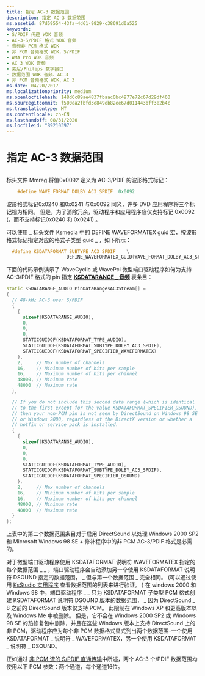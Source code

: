 ```yaml
---
title: 指定 AC-3 数据范围
description: 指定 AC-3 数据范围
ms.assetid: 87d59554-43fa-4d61-9829-c38691d0a525
keywords:
- S/PDIF 传递 WDK 音频
- AC-3-S/PDIF 格式 WDK 音频
- 音频非 PCM 格式 WDK
- 非 PCM 音频格式 WDK，S/PDIF
- WMA Pro WDK 音频
- AC 3 WDK 音频
- 索尼/Philips 数字接口
- 数据范围 WDK 音频、AC-3
- 非 PCM 音频格式 WDK、AC 3
ms.date: 04/20/2017
ms.localizationpriority: medium
ms.openlocfilehash: 148d6c89ae4837fbaac0bc4977e72c67d29df460
ms.sourcegitcommit: f500ea2fbfd3e849eb82ee67d011443bff3e2b4c
ms.translationtype: MT
ms.contentlocale: zh-CN
ms.lasthandoff: 08/31/2020
ms.locfileid: "89210397"
---
```

# <a name="specifying-ac-3-data-ranges"></a>指定 AC-3 数据范围


## <span id="specifying_ac_3_data_ranges"></span><span id="SPECIFYING_AC_3_DATA_RANGES"></span>


标头文件 Mmreg 将值0x0092 定义为 AC-3/PDIF 的波形格式标记：

```cpp
    #define WAVE_FORMAT_DOLBY_AC3_SPDIF  0x0092
```

波形格式标记0x0240 和0x0241 与0x0092 同义，许多 DVD 应用程序将三个标记视为相同。 但是，为了消除冗余，驱动程序和应用程序应仅支持标记 0x0092 (，而不支持标记0x0240 和 0x0241) 。

可以使用 \_ 标头文件 Ksmedia 中的 DEFINE WAVEFORMATEX guid 宏，按波形格式标记指定对应的格式子类型 guid \_ ，如下所示：

```cpp
  #define KSDATAFORMAT_SUBTYPE_AC3_SPDIF    \
                      DEFINE_WAVEFORMATEX_GUID(WAVE_FORMAT_DOLBY_AC3_SPDIF)
```

下面的代码示例演示了 WaveCyclic 或 WavePci 微型端口驱动程序如何为支持 AC-3/PDIF 格式的 pin 指定 [**KSDATARANGE \_ 音频**](/windows-hardware/drivers/ddi/ksmedia/ns-ksmedia-ksdatarange_audio) 表条目：

```cpp
static KSDATARANGE_AUDIO PinDataRangesAC3Stream[] =
{
  // 48-kHz AC-3 over S/PDIF
  {
    {
      sizeof(KSDATARANGE_AUDIO),
      0,
      0,
      0,
      STATICGUIDOF(KSDATAFORMAT_TYPE_AUDIO),
      STATICGUIDOF(KSDATAFORMAT_SUBTYPE_DOLBY_AC3_SPDIF),
      STATICGUIDOF(KSDATAFORMAT_SPECIFIER_WAVEFORMATEX)
    },
    2,     // Max number of channels
    16,    // Minimum number of bits per sample
    16,    // Maximum number of bits per channel
    48000, // Minimum rate
    48000  // Maximum rate
  },

  // If you do not include this second data range (which is identical
  // to the first except for the value KSDATAFORMAT_SPECIFIER_DSOUND),
  // then your non-PCM pin is not seen by DirectSound on Windows 98 SE
  // or Windows 2000, regardless of the DirectX version or whether a
  // hotfix or service pack is installed.
  {
    {
      sizeof(KSDATARANGE_AUDIO),
      0,
      0,
      0,
      STATICGUIDOF(KSDATAFORMAT_TYPE_AUDIO),
      STATICGUIDOF(KSDATAFORMAT_SUBTYPE_DOLBY_AC3_SPDIF),
      STATICGUIDOF(KSDATAFORMAT_SPECIFIER_DSOUND)
    },
    2,     // Max number of channels
    16,    // Minimum number of bits per sample
    16,    // Maximum number of bits per channel
    48000, // Minimum rate
    48000  // Maximum rate
  }
};
```

上表中的第二个数据范围条目对于启用 DirectSound 以处理 Windows 2000 SP2 和 Microsoft Windows 98 SE + 修补程序中的非 PCM AC-3/PDIF 格式是必需的。

对于微型端口驱动程序使用 KSDATAFORMAT 说明符 WAVEFORMATEX 指定的每个数据范围 \_ \_ ，端口驱动程序会自动添加另一个使用 KSDATAFORMAT 说明符 DSOUND 指定的数据范围， \_ 但与第一个数据范围 \_ 完全相同。  (可以通过使用 [KsStudio 实用程序](ksstudio-utility.md) 查看数据范围的列表来进行验证。 ) 在 windows 2000 和 Windows 98 中，端口驱动程序 \_ \_ 只为 KSDATAFORMAT 子类型 PCM 格式创建 KSDATAFORMAT 说明符 DSOUND 版本的数据范围， \_ 因为 DirectSound \_ 8 之前的 DirectSound 版本仅支持 PCM。 此限制在 Windows XP 和更高版本以及 Windows Me 中被删除。 但是，它不会在 Windows 2000 SP2 或 Windows 98 SE 的热修复包中删除，并且在这些 Windows 版本上支持 DirectSound 上的非 PCM，驱动程序应为每个非 PCM 数据格式显式列出两个数据范围-一个使用 KSDATAFORMAT \_ 说明符 \_ WAVEFORMATEX，另一个使用 KSDATAFORMAT \_ 说明符 \_ DSOUND。

正如通过 [非 PCM 流的 S/PDIF 直通传输](s-pdif-pass-through-transmission-of-non-pcm-streams.md)中所述，两个 AC-3 个/PDIF 数据范围均使用以下 PCM 参数：两个通道，每个通道16位。

 

